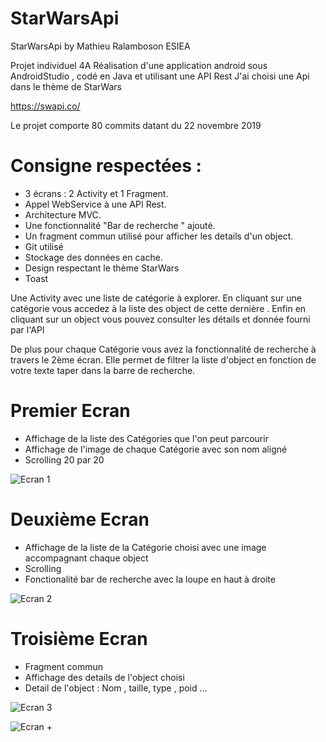 # StarWarsApi
 StarWarsApi by Mathieu Ralamboson ESIEA

Projet individuel 4A
Réalisation d'une application android sous AndroidStudio , codé en Java et utilisant une API Rest
J'ai choisi une Api dans le thème de StarWars

https://swapi.co/

Le projet comporte 80 commits datant du 22 novembre 2019

# Consigne respectées :
- 3 écrans : 2 Activity et 1 Fragment.
- Appel WebService à une API Rest.
- Architecture MVC.
- Une fonctionnalité "Bar de recherche " ajouté.
- Un fragment commun utilisé pour afficher les details d'un object.
- Git utilisé
- Stockage des données en cache.
- Design respectant le thème StarWars
- Toast

Une Activity avec une liste de catégorie à explorer.
En cliquant sur une catégorie vous accedez à la liste des object de cette dernière .
Enfin en cliquant sur un object vous pouvez consulter les détails et donnée fourni par l'API

De plus pour chaque Catégorie vous avez la fonctionnalité de recherche à travers le 2ème écran.
Elle permet de filtrer la liste d'object en fonction de votre texte taper dans la barre de recherche.

# Premier Ecran
- Affichage de la liste des Catégories que l'on peut parcourir
- Affichage de l'image de chaque Catégorie avec son nom aligné
- Scrolling 20 par 20

![Ecran 1](https://user-images.githubusercontent.com/48732335/71378730-2fdeb480-25c9-11ea-9f50-d796954d0fd7.PNG)

# Deuxième Ecran
- Affichage de la liste de la Catégorie choisi avec une image accompagnant chaque object
- Scrolling
- Fonctionalité bar de recherche avec la loupe en haut à droite

![Ecran 2](https://user-images.githubusercontent.com/48732335/71378794-5e5c8f80-25c9-11ea-8a2d-5bfd6cf46e85.PNG)

# Troisième Ecran
- Fragment commun
- Affichage des details de l'object choisi
- Detail de l'object : Nom , taille, type , poid ...

![Ecran 3](https://user-images.githubusercontent.com/48732335/71378813-7a603100-25c9-11ea-9348-f2a971562251.PNG)

![Ecran +](https://user-images.githubusercontent.com/48732335/71378835-9368e200-25c9-11ea-847e-043b41d7a70e.PNG)
